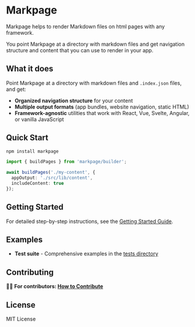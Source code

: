 # Markpage

Markpage helps to render Markdown files on html pages with any framework.

You point Markpage at a directory with markdown files and get navigation structure and content that you can use to render in your app.

## What it does

Point Markpage at a directory with markdown files and `.index.json` files, and get:
- **Organized navigation structure** for your content
- **Multiple output formats** (app bundles, website navigation, static HTML)
- **Framework-agnostic** utilities that work with React, Vue, Svelte, Angular, or vanilla JavaScript

## Quick Start

```bash
npm install markpage
```

```typescript
import { buildPages } from 'markpage/builder';

await buildPages('./my-content', {
  appOutput: './src/lib/content',
  includeContent: true
});
```

## Getting Started

For detailed step-by-step instructions, see the [Getting Started Guide](https://github.com/mitkury/markpage/blob/main/docs/getting-started.md).

## Examples

- **Test suite** - Comprehensive examples in the [tests directory](https://github.com/mitkury/markpage/tree/main/packages/tests)

## Contributing

👨‍💻 **For contributors: [How to Contribute](https://github.com/mitkury/markpage/blob/main/docs/how-to-contribute.md)**

## License

MIT License

